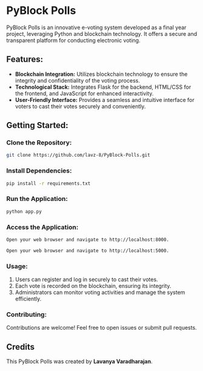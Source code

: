# PyBlock Polls

PyBlock Polls is an innovative e-voting system developed as a final year project, leveraging Python and blockchain technology. It offers a secure and transparent platform for conducting electronic voting.

## Features:
- **Blockchain Integration:** Utilizes blockchain technology to ensure the integrity and confidentiality of the voting process.
- **Technological Stack:** Integrates Flask for the backend, HTML/CSS for the frontend, and JavaScript for enhanced interactivity.
- **User-Friendly Interface:** Provides a seamless and intuitive interface for voters to cast their votes securely and conveniently.

## Getting Started:

### Clone the Repository:
```bash
git clone https://github.com/lavz-8/PyBlock-Polls.git
```

### Install Dependencies:
```bash
pip install -r requirements.txt
```

### Run the Application:
```bash
python app.py
```

### Access the Application:
```bash
Open your web browser and navigate to http://localhost:8000.
```
```bash
Open your web browser and navigate to http://localhost:5000.
```

### Usage:
1. Users can register and log in securely to cast their votes.
2. Each vote is recorded on the blockchain, ensuring its integrity.
3. Administrators can monitor voting activities and manage the system efficiently.

### Contributing:
Contributions are welcome! Feel free to open issues or submit pull requests.

## Credits
This PyBlock Polls was created by **Lavanya Varadharajan**.
